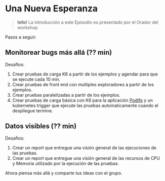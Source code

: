 # Una Nueva Esperanza

> **Info!** La introducción a este Episodio es presentado por el Orador del workshop

Pasos a seguir:

## Monitorear bugs más allá (?? min)

Desafíos:

1. Crear pruebas de carga K6 a partir de los ejemplos y agendar para que se ejecute cada 10 min.
2. Crear pruebas de front end con multiples exploradores a partir de los ejemplos.
3. Crear pruebas paralelizadas a partir de los ejemplos.
4. Crear pruebas de carga básica con K6 para la aplicación [PodIfo](https://github.com/stefanprodan/podinfo/tree/master) y un kubernetes trigger que ejecute las pruebas automaticamente cuando el despliegue termine.

## Datos visibles (?? min)

Desafios:

1. Crear un report que entregue una visión general de las ejecuciones de las pruebas.
2. Crear un report que entregue una visión general de las recursos de CPU y Memoria utilizado por la ejecución de las pruebas.

Ahora piensa más allá y comparte tus ideas con el grupo.
